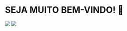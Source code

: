 ###

<!--
**filiperslima/filiperslima** is a ✨ _special_ ✨ repository because its `README.md` (this file) appears on your GitHub profile.

Here are some ideas to get you started:

- 🔭 I’m currently working on ...
- 🌱 I’m currently learning ...
- 👯 I’m looking to collaborate on ...
- 🤔 I’m looking for help with ...
- 💬 Ask me about ...
- 📫 How to reach me: ...
- 😄 Pronouns: ...
- ⚡ Fun fact: ...
-->
<h1> SEJA MUITO BEM-VINDO! 👋 <i class="devicon-linkedin-plain-wordmark colored"></i> </h1>



<img src="https://cdn.jsdelivr.net/gh/devicons/devicon/icons/amazonwebservices/amazonwebservices-original.svg" />
<img src="https://cdn.jsdelivr.net/gh/devicons/devicon/icons/css3/css3-original-wordmark.svg" />


<i class="devicon-linkedin-plain-wordmark colored"></i>
<i class="devicon-mysql-plain colored"></i>

<i class="devicon-html5-plain colored"></i>

<i class="devicon-react-original colored"></i>
<i class="devicon-css3-plain colored"></i>
<link rel="stylesheet" href="https://cdn.jsdelivr.net/gh/devicons/devicon@v2.15.1/devicon.min.css">
<i class="devicon-amazonwebservices-original colored"></i>
